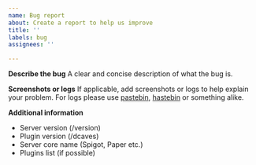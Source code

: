 ```yaml
---
name: Bug report
about: Create a report to help us improve
title: ''
labels: bug
assignees: ''

---
```


**Describe the bug**
A clear and concise description of what the bug is.

**Screenshots or logs**
If applicable, add screenshots or logs to help explain your problem. For logs please use [pastebin](https://pastebin.com/), [hastebin](https://hasteb.in/) or something alike. 

**Additional information**
- Server version (/version)
- Plugin version (/dcaves)
- Server core name (Spigot, Paper etc.)
- Plugins list (if possible)
